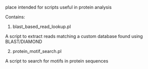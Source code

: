 place intended for scripts useful in protein analysis


Contains:
1) blast_based_read_lookup.pl 

A script to extract reads matching a custom database found using BLAST/DIAMOND


2) protein_motif_search.pl 

A script to search for motifs in protein sequences
